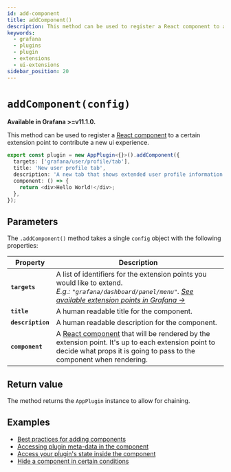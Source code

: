 ```yaml
---
id: add-component
title: addComponent()
description: This method can be used to register a React component to a certain extension point to contribute a new ui experience.
keywords:
  - grafana
  - plugins
  - plugin
  - extensions
  - ui-extensions
sidebar_position: 20
---
```


# `addComponent(config)`

**Available in Grafana >=v11.1.0.**

This method can be used to register a [React component](https://react.dev/learn/your-first-component) to a certain extension point to contribute a new ui experience.

```typescript
export const plugin = new AppPlugin<{}>().addComponent({
  targets: ['grafana/user/profile/tab'],
  title: 'New user profile tab',
  description: 'A new tab that shows extended user profile information',
  component: () => {
    return <div>Hello World!</div>;
  },
});
```

## Parameters

The `.addComponent()` method takes a single `config` object with the following properties:

| Property          | Description                                                                                                                                                                                                               |
| ----------------- | ------------------------------------------------------------------------------------------------------------------------------------------------------------------------------------------------------------------------- |
| **`targets`**     | A list of identifiers for the extension points you would like to extend. <br /> _E.g.: `"grafana/dashboard/panel/menu"`. [See available extension points in Grafana &rarr;](#available-extension-points-within-grafana)_  |
| **`title`**       | A human readable title for the component.                                                                                                                                                                                 |
| **`description`** | A human readable description for the component.                                                                                                                                                                           |
| **`component`**   | A [React component](https://react.dev/learn/your-first-component) that will be rendered by the extension point. It's up to each extension point to decide what props it is going to pass to the component when rendering. |

## Return value

The method returns the `AppPlugin` instance to allow for chaining.

## Examples

- [Best practices for adding components](../../tutorials/ui-extensions/register-an-extension.md#best-practices-for-adding-components)
- [Accessing plugin meta-data in the component](../../tutorials/ui-extensions/register-an-extension.md#accessing-plugin-meta-in-a-component)
- [Access your plugin's state inside the component](../../tutorials/ui-extensions/register-an-extension.md#access-plugin-state-in-a-component)
- [Hide a component in certain conditions](../../tutorials/ui-extensions/register-an-extension.md#hide-a-component-in-certain-conditions)
